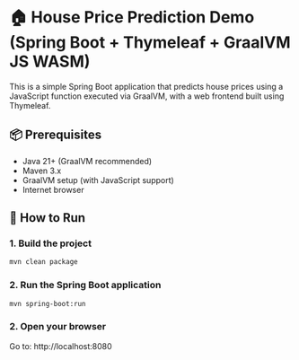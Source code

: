 # 🏠 House Price Prediction Demo (Spring Boot + Thymeleaf + GraalVM JS WASM)

This is a simple Spring Boot application that predicts house prices using a JavaScript function executed via GraalVM, with a web frontend built using Thymeleaf.

## 📦 Prerequisites

- Java 21+ (GraalVM recommended)
- Maven 3.x
- GraalVM setup (with JavaScript support)
- Internet browser

## 🚀 How to Run

### 1. Build the project
```bash
mvn clean package
```
### 2. Run the Spring Boot application
```bash
mvn spring-boot:run
```

### 2. Open your browser
Go to: http://localhost:8080
